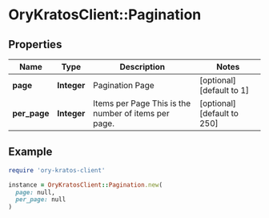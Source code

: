 # OryKratosClient::Pagination

## Properties

| Name | Type | Description | Notes |
| ---- | ---- | ----------- | ----- |
| **page** | **Integer** | Pagination Page | [optional][default to 1] |
| **per_page** | **Integer** | Items per Page  This is the number of items per page. | [optional][default to 250] |

## Example

```ruby
require 'ory-kratos-client'

instance = OryKratosClient::Pagination.new(
  page: null,
  per_page: null
)
```


